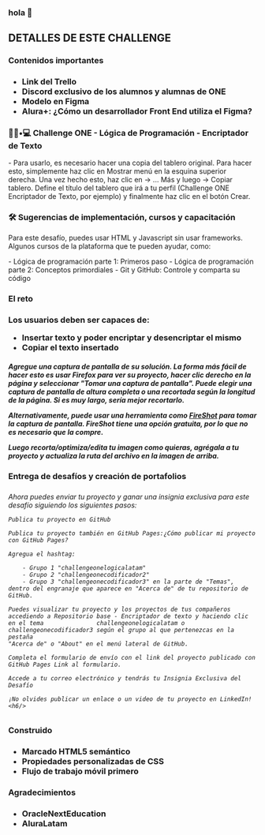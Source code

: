 ### hola 👋<h2>DETALLES DE ESTE CHALLENGE</h2>
 <h3>Contenidos importantes<h3/>
 
  - Link del Trello 
  - Discord exclusivo de los alumnos y alumnas de ONE 
  - Modelo en Figma 
  - Alura+: ¿Cómo un desarrollador Front End utiliza el Figma? 

<h3> 👨🏻•💻 Challenge ONE - Lógica de Programación - Encriptador de Texto</h3>
  - Para usarlo, es necesario hacer una copia del tablero original. Para hacer esto, simplemente haz clic en Mostrar menú en la esquina superior derecha. Una      vez hecho esto, haz clic en -> ... Más y luego -> Copiar tablero. Define el título del tablero que irá a tu perfil (Challenge ONE Encriptador de Texto,      por ejemplo) y finalmente haz clic en el botón Crear.

<h3>🛠 Sugerencias de implementación, cursos y capacitación</h3>
  <p> Para este desafío, puedes usar HTML y Javascript sin usar frameworks. Algunos cursos de la plataforma que te pueden ayudar, como:<p/>
  - Lógica de programación parte 1: Primeros paso
  - Lógica de programación parte 2: Conceptos primordiales
  - Git y GitHub: Controle y comparta su código
  
  <h3>El reto<h3/>
 
<p>Los usuarios deben ser capaces de:<p/>
 
- Insertar texto y poder encriptar y desencriptar el mismo
- Copiar el texto insertado
 
<h5>Agregue una captura de pantalla de su solución. La forma más fácil de hacer esto es usar Firefox para ver su proyecto, hacer clic derecho en la página y seleccionar "Tomar una captura de pantalla". Puede elegir una captura de pantalla de altura completa o una recortada según la longitud de la página. Si es muy largo, sería mejor recortarlo.<br/>

Alternativamente, puede usar una herramienta como [FireShot](https://getfireshot.com/) para tomar la captura de pantalla. FireShot tiene una opción gratuita, por lo que no es necesario que la compre.<br/>

Luego recorta/optimiza/edita tu imagen como quieras, agrégala a tu proyecto y actualiza la ruta del archivo en la imagen de arriba.<h5/>

<h3>Entrega de desafíos y creación de portafolios<h3/>

<h6> Ahora puedes enviar tu proyecto y ganar una insignia exclusiva para este desafío siguiendo los siguientes pasos:

    Publica tu proyecto en GitHub

    Publica tu proyecto también en GitHub Pages:¿Cómo publicar mi proyecto con GitHub Pages?

    Agregua el hashtag:

        - Grupo 1 "challengeonelogicalatam"
        - Grupo 2 "challengeonecodificador2"
        - Grupo 3 "challengeonecodificador3" en la parte de "Temas", dentro del engranaje que aparece en "Acerca de" de tu repositorio de GitHub.

    Puedes visualizar tu proyecto y los proyectos de tus compañeros accediendo a Repositorio base - Encriptador de texto y haciendo clic en el tema               challengeonelogicalatam o challengeonecodificador3 según el grupo al que pertenezcas en la pestaña 
    "Acerca de" o "About" en el menú lateral de GitHub.

    Completa el formulario de envío con el link del proyecto publicado con GitHub Pages Link al formulario.

    Accede a tu correo electrónico y tendrás tu Insignia Exclusiva del Desafío

    ¡No olvides publicar un enlace o un video de tu proyecto en LinkedIn!<h6/>
 
 <h3>Construido<h3/>
 
- Marcado HTML5 semántico
- Propiedades personalizadas de CSS
- Flujo de trabajo móvil primero

<h3>Agradecimientos<h3/>

- OracleNextEducation
- AluraLatam
